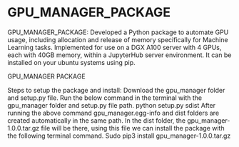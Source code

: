 # GPU_MANAGER_PACKAGE
GPU_MANAGER_PACKAGE: Developed a Python package to automate GPU usage, including allocation and release of memory specifically for Machine Learning tasks. Implemented for use on a DGX A100 server with 4 GPUs, each with 40GB memory, within a JupyterHub server environment. It can be installed on your ubuntu systems using pip.

GPU_MANAGER PACKAGE

Steps to setup the package and install:
Download the gpu_manager folder and setup.py file.
Run the below command in the terminal with the gpu_manager folder and setup.py file path.
 python setup.py sdist
After running the above command gpu_manager.egg-info and dist folders are created automatically in the same path.
In the dist folder, the gpu_manager-1.0.0.tar.gz file will be there, using this file we can install the package with the following terminal command. 
Sudo pip3 install gpu_manager-1.0.0.tar.gz

